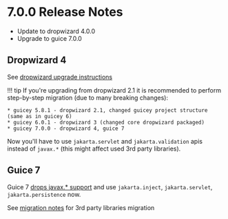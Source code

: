# 7.0.0 Release Notes

* Update to dropwizard 4.0.0
* Upgrade to guice 7.0.0

## Dropwizard 4

See [dropwizard upgrade instructions](https://www.dropwizard.io/en/release-4.0.x/manual/upgrade-notes/upgrade-notes-4_0_x.html)

!!! tip
    If you're upgrading from dropwizard 2.1 it is recommended to perform step-by-step migration (due to many breaking changes):

    * guicey 5.8.1 - dropwizard 2.1, changed guicey project structure (same as in guicey 6)
    * guicey 6.0.1 - dropwizard 3 (changed core dropwizard packaged)
    * guicey 7.0.0 - dropwizard 4, guice 7

Now you'll have to use `jakarta.servlet` and `jakarta.validation` apis instead of `javax.*` (this might affect used 3rd party libraries).

## Guice 7

Guice 7 [drops javax.* support](https://github.com/google/guice/wiki/Guice700) and use `jakarta.inject`, `jakarta.servlet`, 
`jakarta.persistence` now.

See [migration notes](migration.md#dropwizard-40) for 3rd party libraries migration